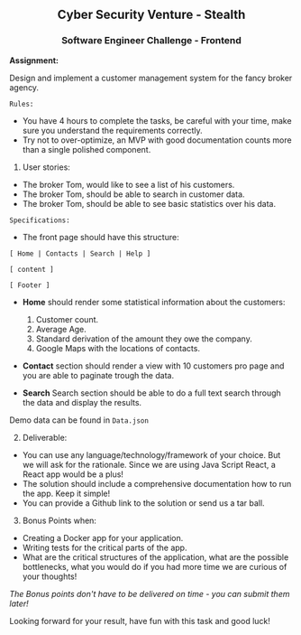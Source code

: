 <center>
     <h2>Cyber Security Venture - Stealth</h2> 
     <h3>Software Engineer Challenge - Frontend</h3>
</center>
 
**Assignment:**

Design and implement a customer management system for the fancy broker agency.

`Rules:`

* You have 4 hours to complete the tasks, be careful with your time, make sure you understand the requirements correctly.
* Try not to over-optimize, an MVP with good documentation counts more than a single polished component.



1. User stories:

* The broker Tom, would like to see a list of his customers.
* The broker Tom, should be able to search in customer data.
* The broker Tom, should be able to see basic statistics over his data.

`Specifications:`

  * The front page should have this structure:
  ```
  [ Home | Contacts | Search | Help ]
  
  [ content ]
  
  [ Footer ]
  ```
* **Home** should render some statistical information about the customers:
  
  1. Customer count.
  2. Average Age.
  3. Standard derivation of the amount they owe the company.
  4. Google Maps with the locations of contacts.
  
* **Contact** section should render a view with 10 customers pro page and you are able to paginate trough the data.

* **Search**  Search section should be able to do a full text search through the data and display the results.

Demo data can be found in `Data.json`

2. Deliverable:

* You can use any language/technology/framework of your choice. But we will ask for the rationale. Since we are using Java Script React, a React app 
 would be a plus!
* The solution should include a comprehensive documentation how to run the app. Keep it simple!
* You can provide a Github link to the solution or send us a tar ball. 


3. Bonus Points when:

* Creating a Docker app for your application.
* Writing tests for the critical parts of the app.
* What are the critical structures of the application, what are the possible bottlenecks, what you would do if you had more time
we are curious of your thoughts! 

_The Bonus points don't have to be delivered on time - you can submit them later!_ 


Looking forward for your result, have fun with this task and good luck! 




              

 

  








